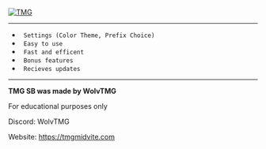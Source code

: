 <p align= center</p><a href="https://tmgmidvite.com" target="_blank"><img src="https://raw.githubusercontent.com/WolvTMG/images/main/tmgmidvite.png" alt="TMG"></a>

---
* ` Settings (Color Theme, Prefix Choice)`
* ` Easy to use`
* ` Fast and efficent`
* ` Bonus features`
* ` Recieves updates`
---
**TMG SB was made by WolvTMG**

For educational purposes only

Discord: WolvTMG

Website: https://tmgmidvite.com